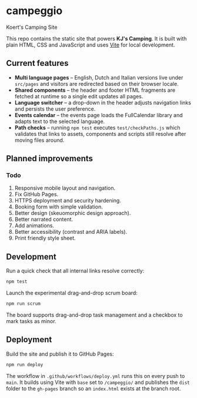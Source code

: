 # campeggio
Koert's Camping Site

This repo contains the static site that powers **KJ's Camping**. It is built with plain HTML, CSS and JavaScript and uses [Vite](https://vitejs.dev/) for local development.

## Current features

- **Multi language pages** – English, Dutch and Italian versions live under `src/pages` and visitors are redirected based on their browser locale.
- **Shared components** – the header and footer HTML fragments are fetched at runtime so a single edit updates all pages.
- **Language switcher** – a drop-down in the header adjusts navigation links and persists the user preference.
- **Events calendar** – the events page loads the FullCalendar library and adapts text to the selected language.
- **Path checks** – running `npm test` executes `test/checkPaths.js` which validates that links to assets, components and scripts still resolve after moving files around.

## Planned improvements

### Todo
1. Responsive mobile layout and navigation.
2. Fix GitHub Pages.
3. HTTPS deployment and security hardening.
4. Booking form with simple validation.
5. Better design (skeuomorphic design approach).
6. Better narrated content.
7. Add animations.
8. Better accessibility (contrast and ARIA labels).
9. Print friendly style sheet.

## Development

Run a quick check that all internal links resolve correctly:

```bash
npm test
```

Launch the experimental drag-and-drop scrum board:

```bash
npm run scrum
```
The board supports drag-and-drop task management and a checkbox to mark tasks as minor.

## Deployment

Build the site and publish it to GitHub Pages:

```bash
npm run deploy
```
The workflow in `.github/workflows/deploy.yml` runs this on every push to `main`.
It builds using Vite with `base` set to `/campeggio/` and publishes the `dist`
folder to the `gh-pages` branch so an `index.html` exists at the branch root.
